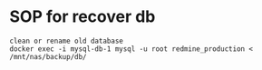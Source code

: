 # SOP for recover db

```
clean or rename old database
docker exec -i mysql-db-1 mysql -u root redmine_production < /mnt/nas/backup/db/
```
